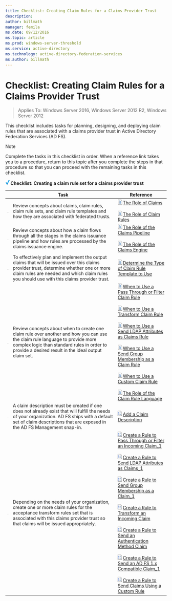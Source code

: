 ```yaml
---
title: Checklist: Creating Claim Rules for a Claims Provider Trust
description:
author: billmath
manager: femila
ms.date: 09/12/2016
ms.topic: article
ms.prod: windows-server-threshold
ms.service: active-directory
ms.technology: active-directory-federation-services
ms.author: billmath
---
```


# Checklist: Creating Claim Rules for a Claims Provider Trust

>Applies To: Windows Server 2016, Windows Server 2012 R2, Windows Server 2012

This checklist includes tasks for planning, designing, and deploying claim rules that are associated with a claims provider trust in Active Directory Federation Services \(AD FS\).  
  
> [!NOTE]  
> Complete the tasks in this checklist in order. When a reference link takes you to a procedure, return to this topic after you complete the steps in that procedure so that you can proceed with the remaining tasks in this checklist.  
  
![](media/2b05dce3-938f-4168-9b8f-1f4398cbdb9b.gif)**Checklist: Creating a claim rule set for a claims provider trust**  
  
||Task|Reference|  
|-|--------|-------------|  
|![](media/icon_checkboxo.gif)|Review concepts about claims, claim rules, claim rule sets, and claim rule templates and how they are associated with federated trusts.|![](media/faa393df-4856-4431-9eda-4f4e5be72a90.gif)[The Role of Claims](The-Role-of-Claims.md)<br /><br />![](media/faa393df-4856-4431-9eda-4f4e5be72a90.gif)[The Role of Claim Rules](The-Role-of-Claim-Rules.md)|  
|![](media/icon_checkboxo.gif)|Review concepts about how a claim flows through all the stages in the claims issuance pipeline and how rules are processed by the claims issuance engine.|![](media/faa393df-4856-4431-9eda-4f4e5be72a90.gif)[The Role of the Claims Pipeline](The-Role-of-the-Claims-Pipeline.md)<br /><br />![](media/faa393df-4856-4431-9eda-4f4e5be72a90.gif)[The Role of the Claims Engine](The-Role-of-the-Claims-Engine.md)|  
|![](media/icon_checkboxo.gif)|To effectively plan and implement the output claims that will be issued over this claims provider trust, determine whether one or more claim rules are needed and which claim rules you should use with this claims provider trust.|![](media/faa393df-4856-4431-9eda-4f4e5be72a90.gif)[Determine the Type of Claim Rule Template to Use](Determine-the-Type-of-Claim-Rule-Template-to-Use.md)|  
|![](media/icon_checkboxo.gif)|Review concepts about when to create one claim rule over another and how you can use the claim rule language to provide more complex logic than standard rules in order to provide a desired result in the ideal output claim set.|![](media/faa393df-4856-4431-9eda-4f4e5be72a90.gif)[When to Use a Pass Through or Filter Claim Rule](When-to-Use-a-Pass-Through-or-Filter-Claim-Rule.md)<br /><br />![](media/faa393df-4856-4431-9eda-4f4e5be72a90.gif)[When to Use a Transform Claim Rule](When-to-Use-a-Transform-Claim-Rule.md)<br /><br />![](media/faa393df-4856-4431-9eda-4f4e5be72a90.gif)[When to Use a Send LDAP Attributes as Claims Rule](When-to-Use-a-Send-LDAP-Attributes-as-Claims-Rule.md)<br /><br />![](media/faa393df-4856-4431-9eda-4f4e5be72a90.gif)[When to Use a Send Group Membership as a Claim Rule](When-to-Use-a-Send-Group-Membership-as-a-Claim-Rule.md)<br /><br />![](media/faa393df-4856-4431-9eda-4f4e5be72a90.gif)[When to Use a Custom Claim Rule](When-to-Use-a-Custom-Claim-Rule.md)<br /><br />![](media/faa393df-4856-4431-9eda-4f4e5be72a90.gif)[The Role of the Claim Rule Language](The-Role-of-the-Claim-Rule-Language.md)|  
|![](media/icon_checkboxo.gif)|A claim description must be created if one does not already exist that will fulfill the needs of your organization. AD FS ships with a default set of claim descriptions that are exposed in the AD FS Management snap\-in.|![](media/15dd35b6-6cc6-421f-93f8-7109920e7144.gif)[Add a Claim Description](Add-a-Claim-Description.md)|  
|![](media/icon_checkboxo.gif)|Depending on the needs of your organization, create one or more claim rules for the acceptance transform rules set that is associated with this claims provider trust so that claims will be issued appropriately.|![](media/15dd35b6-6cc6-421f-93f8-7109920e7144.gif)[Create a Rule to Pass Through or Filter an Incoming Claim_1](Create-a-Rule-to-Pass-Through-or-Filter-an-Incoming-Claim_1.md)<br /><br />![](media/15dd35b6-6cc6-421f-93f8-7109920e7144.gif)[Create a Rule to Send LDAP Attributes as Claims_1](Create-a-Rule-to-Send-LDAP-Attributes-as-Claims_1.md)<br /><br />![](media/15dd35b6-6cc6-421f-93f8-7109920e7144.gif)[Create a Rule to Send Group Membership as a Claim_1](Create-a-Rule-to-Send-Group-Membership-as-a-Claim_1.md)<br /><br />![](media/15dd35b6-6cc6-421f-93f8-7109920e7144.gif)[Create a Rule to Transform an Incoming Claim](Create-a-Rule-to-Transform-an-Incoming-Claim.md)<br /><br />![](media/15dd35b6-6cc6-421f-93f8-7109920e7144.gif)[Create a Rule to Send an Authentication Method Claim](Create-a-Rule-to-Send-an-Authentication-Method-Claim.md)<br /><br />![](media/15dd35b6-6cc6-421f-93f8-7109920e7144.gif)[Create a Rule to Send an AD FS 1.x Compatible Claim_1](Create-a-Rule-to-Send-an-AD-FS-1.x-Compatible-Claim_1.md)<br /><br />![](media/15dd35b6-6cc6-421f-93f8-7109920e7144.gif)[Create a Rule to Send Claims Using a Custom Rule](Create-a-Rule-to-Send-Claims-Using-a-Custom-Rule.md)|  
  

